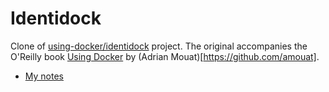 # Identidock

Clone of [using-docker/identidock](https://github.com/using-docker/identidock) project. The original accompanies the O'Reilly book [Using Docker](http://shop.oreilly.com/product/0636920035671.do) by (Adrian Mouat)[https://github.com/amouat]. 


* [My notes](/notes)
